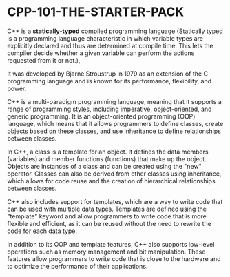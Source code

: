 # CPP-101-THE-STARTER-PACK

C++ is a **statically-typed** compiled programming language (Statically typed is a programming language characteristic in which variable types are explicitly declared and thus are determined at compile time. This lets the compiler decide whether a given variable can perform the actions requested from it or not.), 

It was developed by Bjarne Stroustrup in 1979 as an extension of the C programming language and is known for its performance, flexibility, and power.

C++ is a multi-paradigm programming language, meaning that it supports a range of programming styles, including imperative, object-oriented, and generic programming. It is an object-oriented programming (OOP) language, which means that it allows programmers to define classes, create objects based on these classes, and use inheritance to define relationships between classes.

In C++, a class is a template for an object. It defines the data members (variables) and member functions (functions) that make up the object. Objects are instances of a class and can be created using the "new" operator. Classes can also be derived from other classes using inheritance, which allows for code reuse and the creation of hierarchical relationships between classes.

C++ also includes support for templates, which are a way to write code that can be used with multiple data types. Templates are defined using the "template" keyword and allow programmers to write code that is more flexible and efficient, as it can be reused without the need to rewrite the code for each data type.

In addition to its OOP and template features, C++ also supports low-level operations such as memory management and bit manipulation. These features allow programmers to write code that is close to the hardware and to optimize the performance of their applications.

